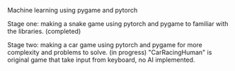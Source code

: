Machine learning using pygame and pytorch

Stage one: making a snake game using pytorch and pygame to familiar with the libraries. (completed)

Stage two: making a car game using pytorch and pygame for more complexity and problems to solve. (in progress)
"CarRacingHuman" is original game that take input from keyboard, no AI implemented.
